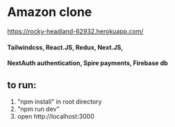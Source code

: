 # Amazon clone
https://rocky-headland-62932.herokuapp.com/

#### Tailwindcss, React.JS, Redux, Next.JS,

#### NextAuth authentication, Spire payments, Firebase db

## to run:

1. "npm install" in root directory
2. "npm run dev"
3. open http://localhost:3000
